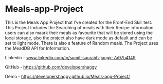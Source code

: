 # Meals-app-Project
This is the Meals App Project that I've created for the Front-End Skill test.
This Project Includes the Searching of meals with their Recipe information.
users can also maark their meals as favourite that will be stored using the local storage,
also the project also have dark mode as default and can be set to light mode. There is
also a feature of Random meals.
The Project uses the MeadDB API for Information.

Linkedin - www.linkedin.com/in/sumit-saurabh-jangir-7a97b4149

GitHub - https://github.com/developershaggy

Demo - https://developershaggy.github.io/Meals-app-Project/
